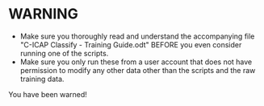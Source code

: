 WARNING
=======

* Make sure you thoroughly read and understand the accompanying file "C-ICAP Classify - Training Guide.odt" BEFORE you even consider running one of the scripts.
* Make sure you only run these from a user account that does not have permission to modify any other data other than the scripts and the raw training data.

You have been warned!
